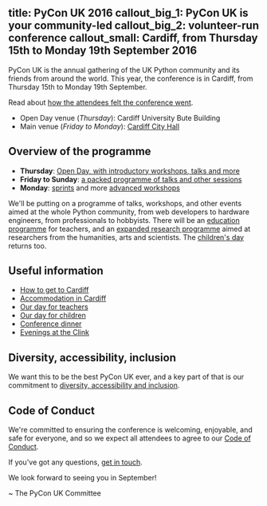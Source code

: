 title: PyCon UK 2016
callout_big_1: PyCon UK is your community-led
callout_big_2: volunteer-run conference
callout_small: Cardiff, from Thursday 15th to Monday 19th September 2016
---

PyCon UK is the annual gathering of the UK Python community and its friends
from around the world. This year, the conference is in Cardiff, from Thursday
15th to Monday 19th September.

Read about [how the attendees felt the conference went](/news/20160920-impressions/).

* Open Day venue (*Thursday*): Cardiff University Bute Building
* Main venue (*Friday to Monday*): [Cardiff City Hall](http://www.cardiffcityhall.com/)

## Overview of the programme

* **Thursday**: [Open Day, with introductory workshops, talks and more](/open-day/)
* **Friday to Sunday**: [a packed programme of talks and other sessions](/programme/)
* **Monday**: [sprints](/sprints/) and more [advanced workshops](/programme/#monday)

We'll be putting on a programme of talks, workshops, and other events aimed at
the whole Python community, from web developers to hardware engineers, from
professionals to hobbyists.  There will be an [education programme](/teachers/)
for teachers, and an [expanded research programme](/research/) aimed at
researchers from the humanities, arts and scientists.  The [children's
day](/children/) returns too.

## Useful information

* [How to get to Cardiff](/venue/)
* [Accommodation in Cardiff](/accommodation/)
* [Our day for teachers](/teachers/)
* [Our day for children](/children/)
* [Conference dinner](/conference-dinner/)
* [Evenings at the Clink](/the-clink/)

## Diversity, accessibility, inclusion

We want this to be the best PyCon UK ever, and a key part of that is our commitment to [diversity, accessibility and
inclusion](/diversity-accessibility-inclusion/).

## Code of Conduct

We're committed to ensuring the conference is welcoming, enjoyable, and safe
for everyone, and so we expect all attendees to agree to our [Code of
Conduct](/code-of-conduct/).


If you've got any questions, [get in touch](/contact/).

We look forward to seeing you in September!

~ The PyCon UK Committee

